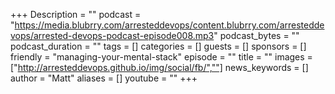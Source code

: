 +++
Description = ""
podcast = "https://media.blubrry.com/arresteddevops/content.blubrry.com/arresteddevops/arrested-devops-podcast-episode008.mp3"
podcast_bytes = ""
podcast_duration = ""
tags = []
categories = []
guests = []
sponsors = []
friendly = "managing-your-mental-stack"
episode = ""
title = ""
images = ["http://arresteddevops.github.io/img/social/fb/",""]
news_keywords = []
author = "Matt"
aliases = []
youtube = ""
+++
